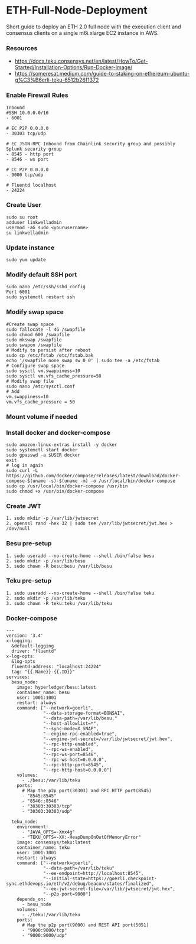 # ETH-Full-Node-Deployment
Short guide to deploy an ETH 2.0 full node with the execution client and consensus clients on a single m6i.xlarge EC2 instance in AWS.

### Resources
* https://docs.teku.consensys.net/en/latest/HowTo/Get-Started/Installation-Options/Run-Docker-Image/
* https://someresat.medium.com/guide-to-staking-on-ethereum-ubuntu-g%C3%B6erli-teku-6512b26f1372

### Enable Firewall Rules
```
Inbound
#SSH 10.0.0.0/16
- 6001 

# EC P2P 0.0.0.0
- 30303 tcp/udp

# EC JSON-RPC Inbound from Chainlink security group and possibly Splunk security group
- 8545 - http port
- 8546 - ws port

# CC P2P 0.0.0.0
- 9000 tcp/udp

# Fluentd localhost
- 24224 
```

### Create User
```
sudo su root
adduser linkwelladmin
usermod -aG sudo <yourusername>
su linkwelladmin
```

### Update instance
```
sudo yum update
```

### Modify default SSH port
```
sudo nano /etc/ssh/sshd_config
Port 6001
sudo systemctl restart ssh
```

### Modify swap space
```
#Create swap space
sudo fallocate -l 4G /swapfile
sudo chmod 600 /swapfile
sudo mkswap /swapfile
sudo swapon /swapfile
# Modify to persist after reboot
sudo cp /etc/fstab /etc/fstab.bak
echo '/swapfile none swap sw 0 0' | sudo tee -a /etc/fstab
# Configure swap space
sudo sysctl vm.swappiness=10
sudo sysctl vm.vfs_cache_pressure=50
# Modify swap file
sudo nano /etc/sysctl.conf
# Add
vm.swappiness=10
vm.vfs_cache_pressure = 50
```

### Mount volume if needed

### Install docker and docker-compose
```
sudo amazon-linux-extras install -y docker
sudo systemctl start docker
sudo gpasswd -a $USER docker
exit
# log in again
sudo curl -L https://github.com/docker/compose/releases/latest/download/docker-compose-$(uname -s)-$(uname -m) -o /usr/local/bin/docker-compose
sudo cp /usr/local/bin/docker-compose /usr/bin
sudo chmod +x /usr/bin/docker-compose
```


### Create JWT
```
1. sudo mkdir -p /var/lib/jwtsecret
2. openssl rand -hex 32 | sudo tee /var/lib/jwtsecret/jwt.hex > /dev/null
```

### Besu pre-setup
```
1. sudo useradd --no-create-home --shell /bin/false besu
2. sudo mkdir -p /var/lib/besu
3. sudo chown -R besu:besu /var/lib/besu
```

### Teku pre-setup
```
1. sudo useradd --no-create-home --shell /bin/false teku
2. sudo mkdir -p /var/lib/teku
3. sudo chown -R teku:teku /var/lib/teku
```

### Docker-compose
```
---
version: '3.4'
x-logging:
  &default-logging
  driver: "fluentd"
x-log-opts:
  &log-opts
  fluentd-address: "localhost:24224"
  tag: "{{.Name}}-{{.ID}}"
services:
  besu_node:
    image: hyperledger/besu:latest
    container_name: besu
    user: 1001:1001
    restart: always
    command: ["--network=goerli",
              "--data-storage-format=BONSAI",
              "--data-path=/var/lib/besu,"
              "--host-allowlist=*",
              "--sync-mode=X_SNAP",
              "--engine-rpc-enabled=true",
              "--engine-jwt-secret=/var/lib/jwtsecret/jwt.hex",
              "--rpc-http-enabled",
              "--rpc-ws-enabled",
              "--rpc-ws-port=8546",
              "--rpc-ws-host=0.0.0.0",
              "--rpc-http-port=8545",
              "--rpc-http-host=0.0.0.0"]
    volumes:
      - ./besu:/var/lib/teku
    ports:
      # Map the p2p port(30303) and RPC HTTP port(8545)
      - "8545:8545"
      - "8546::8546"
      - "30303:30303/tcp"
      - "30303:30303/udp"

  teku_node:
    environment:
      - "JAVA_OPTS=-Xmx4g"
      - "TEKU_OPTS=-XX:-HeapDumpOnOutOfMemoryError"
    image: consensys/teku:latest
    container_name: teku
    user: 1001:1001
    restart: always
    command: ["--network=goerli",
              "--data-path=/var/lib/teku"
              "--ee-endpoint=http://localhost:8545",
              "--initial-state=https://goerli.checkpoint-sync.ethdevops.io/eth/v2/debug/beacon/states/finalized",
              "--ee-jwt-secret-file=/var/lib/jwtsecret/jwt.hex",
              "--p2p-port=9000"]
    depends_on:
      - besu_node
    volumes:
      - ./teku:/var/lib/teku
    ports:
      # Map the p2p port(9000) and REST API port(5051)
      - "9000:9000/tcp"
      - "9000:9000/udp"
```
